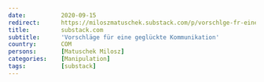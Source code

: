 ```yaml
---
date:          2020-09-15
redirect:      https://miloszmatuschek.substack.com/p/vorschlge-fr-eine-geglckte-kommunikation
title:         substack.com
subtitle:      'Vorschläge für eine geglückte Kommunikation'
country:       COM
persons:       [Matuschek Milosz]
categories:    [Manipulation]
tags:          [substack]
---
```

